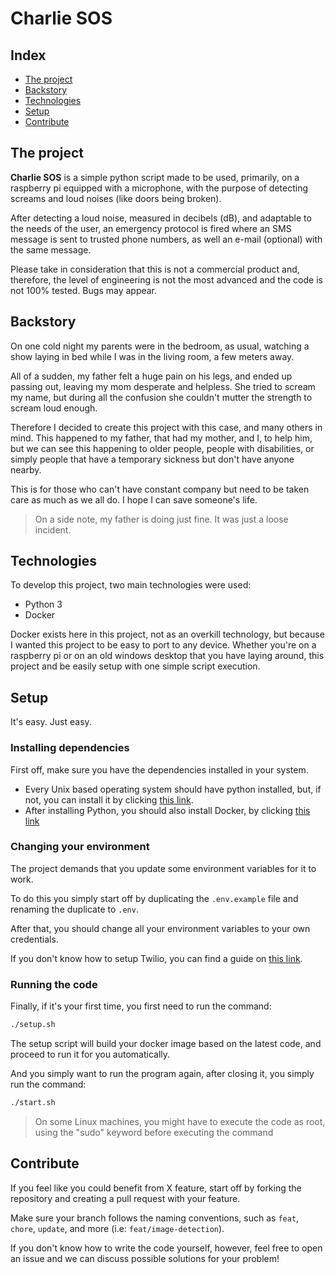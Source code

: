 # Charlie SOS

## Index

* <a href="#the-project">The project</a>
* <a href="#backstory">Backstory</a>
* <a href="#technologies">Technologies</a>
* <a href="#setup">Setup</a>
* <a href="#contribute">Contribute</a>

## The project

**Charlie SOS** is a simple python script made to be used, primarily, on a raspberry pi equipped with a microphone, with the purpose of detecting screams and loud noises (like doors being broken).

After detecting a loud noise, measured in decibels (dB), and adaptable to the needs of the user, an emergency protocol is fired where an SMS message is sent to trusted phone numbers, as well an e-mail (optional) with the same message.

Please take in consideration that this is not a commercial product and, therefore, the level of engineering is not the most advanced and the code is not 100% tested. Bugs may appear.

## Backstory

On one cold night my parents were in the bedroom, as usual, watching a show laying in bed while I was in the living room, a few meters away.

All of a sudden, my father felt a huge pain on his legs, and ended up passing out, leaving my mom desperate and helpless. She tried to scream my name, but during all the confusion she couldn't mutter the strength to scream loud enough.

Therefore I decided to create this project with this case, and many others in mind. This happened to my father, that had my mother, and I, to help him, but we can see this happening to older people, people with disabilities, or simply people that have a temporary sickness but don't have anyone nearby.

This is for those who can't have constant company but need to be taken care as much as we all do. I hope I can save someone's life.

> On a side note, my father is doing just fine. It was just a loose incident.

## Technologies

To develop this project, two main technologies were used:
* Python 3
* Docker

Docker exists here in this project, not as an overkill technology, but because I wanted this project to be easy to port to any device. Whether you're on a raspberry pi or on an old windows desktop that you have laying around, this project and be easily setup with one simple script execution.

## Setup

It's easy. Just easy.

### Installing dependencies

First off, make sure you have the dependencies installed in your system.
* Every Unix based operating system should have python installed, but, if not, you can install it by clicking [this link](https://www.python.org/downloads/).
* After installing Python, you should also install Docker, by clicking [this link](https://www.docker.com/)

### Changing your environment

The project demands that you update some environment variables for it to work.

To do this you simply start off by duplicating the ```.env.example``` file and renaming the duplicate to ```.env```.

After that, you should change all your environment variables to your own credentials.

If you don't know how to setup Twilio, you can find a guide on [this link](https://www.twilio.com/docs/libraries/reference/twilio-python/).

### Running the code

Finally, if it's your first time, you first need to run the command:

```bash
./setup.sh
```

The setup script will build your docker image based on the latest code, and proceed to run it for you automatically.

And you simply want to run the program again, after closing it, you simply run the command:

```bash
./start.sh
```

> On some Linux machines, you might have to execute the code as root, using the "sudo" keyword before executing the command


## Contribute

If you feel like you could benefit from X feature, start off by forking the repository and creating a pull request with your feature.

Make sure your branch follows the naming conventions, such as ```feat```, ```chore```, ```update```, and more (i.e: ```feat/image-detection```).

If you don't know how to write the code yourself, however, feel free to open an issue and we can discuss possible solutions for your problem!

